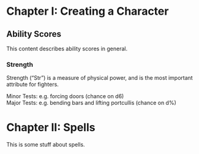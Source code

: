 # Chapter I: Creating a Character

## Ability Scores
This content describes ability scores in general.

### Strength

Strength (“Str”) is a measure of physical power, and is the
most important attribute for fighters.

Minor Tests: e.g. forcing doors (chance on d6)  
Major Tests: e.g. bending bars and lifting portcullis (chance on d%)

# Chapter II: Spells
This is some stuff about spells.